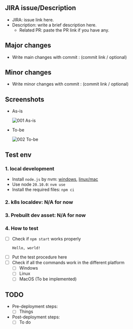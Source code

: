 ## JIRA issue/Description
- JIRA: issue link here.
- Description: write a brief description here.
  - Related PR: paste the PR link if you have any.

## Major changes
- Write main changes with commit : (commit link / optional)

## Minor changes
- Write minor changes with commit : (commit link / optional)

## Screenshots
- As-is

  ![001 As-is](https://picsum.photos/400/200)
- To-be

  ![002 To-be](https://picsum.photos/400/200)

## Test env 
### 1. local development
- Install `node.js` by nvm: [windows](https://github.com/coreybutler/nvm-windows), [linux/mac](https://github.com/nvm-sh/nvm)
- Use node `20.10.0`: `nvm use`
- Install the required files: `npm ci`
### 2. k8s localdev: N/A for now
### 3. Prebuilt dev asset: N/A for now
### 4. How to test
- [ ] Check if `npm start` works properly
  ```
  Hello, world!
  ```
- [ ] Put the test procedure here
- [ ] Check if all the commands work in the different platform
  - [ ] Windows
  - [ ] Linux
  - [ ] MacOS (To be implemented)

## TODO
- Pre-deployment steps:
  - [ ] Things
- Post-deployment steps:
  - [ ] To do
